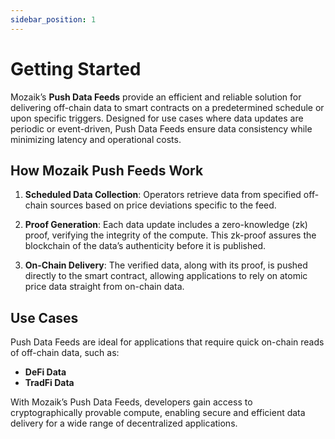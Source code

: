 ```yaml
---
sidebar_position: 1
---
```


# Getting Started

Mozaik’s **Push Data Feeds** provide an efficient and reliable solution for delivering off-chain data to smart contracts on a predetermined schedule or upon specific triggers. Designed for use cases where data updates are periodic or event-driven, Push Data Feeds ensure data consistency while minimizing latency and operational costs.

## How Mozaik Push Feeds Work

1. **Scheduled Data Collection**: Operators retrieve data from specified off-chain sources based on price deviations specific to the feed.

2. **Proof Generation**: Each data update includes a zero-knowledge (zk) proof, verifying the integrity of the compute. This zk-proof assures the blockchain of the data’s authenticity before it is published.

3. **On-Chain Delivery**: The verified data, along with its proof, is pushed directly to the smart contract, allowing applications to rely on atomic price data straight from on-chain data.

## Use Cases

Push Data Feeds are ideal for applications that require quick on-chain reads of off-chain data, such as:

- **DeFi Data**
- **TradFi Data**

With Mozaik’s Push Data Feeds, developers gain access to cryptographically provable compute, enabling secure and efficient data delivery for a wide range of decentralized applications.
